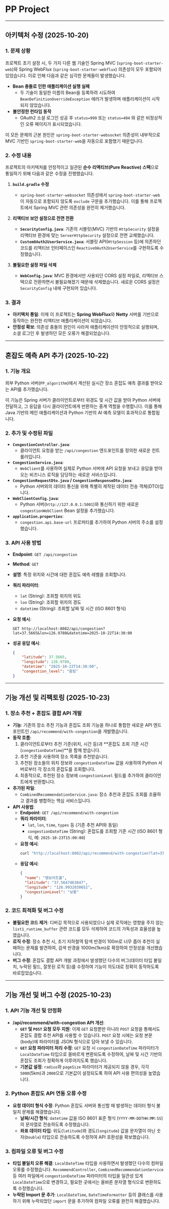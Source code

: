 # PP Project

---

## 아키텍처 수정 (2025-10-20)

### 1. 문제 상황

프로젝트 초기 설정 시, 두 가지 다른 웹 기술인 Spring MVC (`spring-boot-starter-web`)와 Spring WebFlux (`spring-boot-starter-webflux`) 의존성이 모두 포함되어 있었습니다. 이로 인해 다음과 같은 심각한 문제들이 발생했습니다.

- **Bean 충돌로 인한 애플리케이션 실행 실패**
  - 두 기술이 동일한 이름의 Bean을 등록하려 시도하여 `BeanDefinitionOverrideException` 에러가 발생하며 애플리케이션이 시작되지 않았습니다.
- **불안정한 런타임 동작**
  - OAuth2 소셜 로그인 성공 후 `status=999` 또는 `status=404` 와 같은 비정상적인 오류 페이지가 표시되었습니다.

이 모든 문제의 근본 원인은 `spring-boot-starter-websocket` 의존성이 내부적으로 MVC 기반인 `spring-boot-starter-web`을 자동으로 포함했기 때문입니다.

### 2. 수정 내용

프로젝트의 아키텍처를 안정적이고 일관된 **순수 리액티브(Pure Reactive) 스택**으로 통일하기 위해 다음과 같은 수정을 진행했습니다.

1.  **`build.gradle` 수정**
    - `spring-boot-starter-websocket` 의존성에서 `spring-boot-starter-web`이 자동으로 포함되지 않도록 `exclude` 구문을 추가했습니다. 이를 통해 프로젝트에서 Spring MVC 관련 의존성을 완전히 제거했습니다.

2.  **리액티브 보안 설정으로 전면 전환**
    - **`SecurityConfig.java`**: 기존의 서블릿(MVC) 기반의 `HttpSecurity` 설정을 리액티브 환경에 맞는 `ServerHttpSecurity` 설정으로 전면 교체했습니다.
    - **`CustomOAuth2UserService.java`**: 서블릿 API(`HttpSession` 등)에 의존하던 코드를 리액티브 인터페이스인 `ReactiveOAuth2UserService`를 구현하도록 수정했습니다.

3.  **불필요한 설정 파일 삭제**
    - **`WebConfig.java`**: MVC 환경에서만 사용되던 CORS 설정 파일로, 리액티브 스택으로 전환하면서 불필요해졌기 때문에 삭제했습니다. 새로운 CORS 설정은 `SecurityConfig` 내에 구현되어 있습니다.

### 3. 결과

- **아키텍처 통일**: 이제 이 프로젝트는 **Spring WebFlux**와 **Netty** 서버를 기반으로 동작하는 완전한 리액티브 애플리케이션이 되었습니다.
- **안정성 확보**: 의존성 충돌의 원인이 사라져 애플리케이션이 안정적으로 실행되며, 소셜 로그인 후 발생하던 모든 오류가 해결되었습니다.

---

## 혼잡도 예측 API 추가 (2025-10-22)

### 1. 기능 개요

외부 Python 서버(`PP_algorithm`)에서 계산된 실시간 장소 혼잡도 예측 결과를 받아오는 API를 추가했습니다.

이 기능은 Spring 서버가 클라이언트로부터 위경도 및 시간 값을 받아 Python 서버에 전달하고, 그 응답을 다시 클라이언트에게 반환하는 중계 역할을 수행합니다. 이를 통해 Java 기반의 메인 애플리케이션과 Python 기반의 AI 예측 모델이 효과적으로 통합됩니다.

### 2. 추가 및 수정된 파일

- **`CongestionController.java`**:
  - 클라이언트 요청을 받는 `/api/congestion` 엔드포인트를 정의한 새로운 컨트롤러입니다.
- **`CongestionService.java`**:
  - `WebClient`를 사용하여 실제로 Python 서버에 API 요청을 보내고 응답을 받아오는 비즈니스 로직을 담당하는 새로운 서비스입니다.
- **`CongestionRequestDto.java` / `CongestionResponseDto.java`**:
  - Python 서버와의 데이터 통신을 위해 특별히 제작된 데이터 전송 객체(DTO)입니다.
- **`WebClientConfig.java`**:
  - Python 서버(`http://127.0.0.1:5001`)와 통신하기 위한 새로운 `congestionWebClient` Bean 설정을 추가했습니다.
- **`application.properties`**:
  - `congestion.api.base-url` 프로퍼티를 추가하여 Python 서버의 주소를 설정했습니다.

### 3. API 사용 방법

- **Endpoint**: `GET /api/congestion`
- **Method**: `GET`
- **설명**: 특정 위치와 시간에 대한 혼잡도 예측 레벨을 조회합니다.
- **쿼리 파라미터**:
  - `lat` (String): 조회할 위치의 위도
  - `lon` (String): 조회할 위치의 경도
  - `datetime` (String): 조회할 날짜 및 시간 (ISO 8601 형식)

- **요청 예시**:
  ```
  GET http://localhost:8082/api/congestion?lat=37.5665&lon=126.9780&datetime=2025-10-22T14:30:00
  ```

- **성공 응답 예시**:
  ```json
  {
      "latitude": 37.5665,
      "longitude": 126.9780,
      "datetime": "2025-10-22T14:30:00",
      "congestion_level": "붐빔"
  }
  ```

---

## 기능 개선 및 리팩토링 (2025-10-23)

### 1. 장소 추천 + 혼잡도 결합 API 개발

- **기능**: 기존의 장소 추천 기능과 혼잡도 조회 기능을 하나로 통합한 새로운 API 엔드포인트인 `/api/recommend/with-congestion`을 개발했습니다.
- **동작 흐름**:
  1. 클라이언트로부터 추천 기준(위치, 시간 등)과 **혼잡도 조회 기준 시간(`congestionDateTime`)**을 함께 받습니다.
  2. 추천 기준을 사용하여 장소 목록을 추천받습니다.
  3. 추천된 장소들의 위치 정보와 `congestionDateTime` 값을 사용하여 Python 서버로부터 각 장소의 혼잡도를 조회합니다.
  4. 최종적으로, 추천된 장소 정보에 `congestionLevel` 필드를 추가하여 클라이언트에게 반환합니다.
- **추가된 파일**:
  - `CombinedRecommendationService.java`: 장소 추천과 혼잡도 조회를 조율하고 결과를 병합하는 핵심 서비스입니다.
- **API 사용법**:
  - **Endpoint**: `GET /api/recommend/with-congestion`
  - **쿼리 파라미터**:
    - `lat`, `lon`, `time`, `types` 등 (기존 추천 API와 동일)
    - `congestionDateTime` (String): 혼잡도를 조회할 기준 시간 (ISO 8601 형식, 예: `2025-10-23T15:00:00`)
  - **요청 예시**:
    ```bash
    curl "http://localhost:8082/api/recommend/with-congestion?lat=37.5665&lon=126.9780&time=14:30:00&congestionDateTime=2025-10-23T15:00:00&types=14"
    ```
  - **응답 예시**:
    ```json
    {
      "name": "명보아트홀",
      "latitude": "37.5647463847",
      "longitude": "126.9932030652",
      "congestionLevel": "보통" 
    }
    ```

### 2. 코드 최적화 및 버그 수정

- **불필요한 코드 제거**: 디버깅 목적으로 사용되었으나 실제 로직에는 영향을 주지 않는 `list1_runtime_buffer` 관련 코드를 모두 삭제하여 코드의 가독성과 효율성을 높였습니다.
- **로직 수정**: 장소 추천 시, 초기 지하철역 탐색 반경이 100m로 너무 좁아 추천이 실패하는 문제를 발견하여, 검색 반경을 1000m(1km)로 확장하여 안정성을 개선했습니다.
- **버그 수정**: 혼잡도 결합 API 개발 과정에서 발생했던 다수의 버그(데이터 타입 불일치, 누락된 필드, 잘못된 로직 등)를 수정하여 기능이 의도대로 정확히 동작하도록 바로잡았습니다.

---

## 기능 개선 및 버그 수정 (2025-10-23)

### 1. API 기능 개선 및 안정화

- **/api/recommend/with-congestion API 개선**:
  - **`GET` 및 `POST` 요청 모두 지원**: 이제 `GET` 요청뿐만 아니라 `POST` 요청을 통해서도 혼잡도 결합 추천 API를 사용할 수 있습니다. `POST` 요청 시에는 요청 본문(body)에 파라미터를 JSON 형식으로 담아 보낼 수 있습니다.
  - **`GET` 요청 파라미터 처리 수정**: `GET` 요청 시 `congestionDateTime` 파라미터가 `LocalDateTime` 타입으로 올바르게 변환되도록 수정하여, 날짜 및 시간 기반의 혼잡도 조회가 정확하게 이루어지도록 했습니다.
  - **기본값 설정**: `radius`와 `pageSize` 파라미터가 제공되지 않을 경우, 각각 `5000`(5km)과 `2000`으로 기본값이 설정되도록 하여 API 사용 편의성을 높였습니다.

### 2. Python 혼잡도 API 연동 오류 수정

- **요청 데이터 형식 수정**: Python 혼잡도 서버와 통신할 때 발생하는 데이터 형식 불일치 문제를 해결했습니다.
  - **날짜/시간 형식**: `datetime` 값을 ISO 8601 표준 형식 (`YYYY-MM-DDTHH:MM:SS`)의 문자열로 전송하도록 수정했습니다.
  - **좌표 데이터 타입**: 위도(`latitude`)와 경도(`longitude`) 값을 문자열이 아닌 숫자(`Double`) 타입으로 전송하도록 수정하여 API 호환성을 확보했습니다.

### 3. 컴파일 오류 및 버그 수정

- **타입 불일치 오류 해결**: `LocalDateTime` 타입을 사용하면서 발생했던 다수의 컴파일 오류를 수정했습니다. `RecommendController`, `CombinedRecommendationService` 등 여러 파일에서 `congestionDateTime` 파라미터의 타입을 일관성 있게 `LocalDateTime`으로 변경하고, 필요한 곳에서는 올바른 문자열 형식으로 변환하도록 수정했습니다.
- **누락된 Import 문 추가**: `LocalDateTime`, `DateTimeFormatter` 등의 클래스를 사용하기 위해 누락되었던 `import` 문을 추가하여 컴파일 오류를 완전히 해결했습니다.